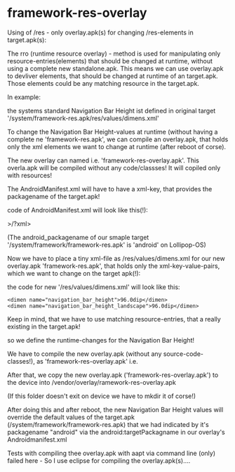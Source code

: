 framework-res-overlay
=====================

Using of /res - only overlay.apk(s) for changing /res-elements  in target.apk(s):


The rro (runtime resource overlay) - method is used for manipulating only resource-entries(elements) that should be changed at runtime,
without using a complete new standalone.apk.
This means we can use overlay.apk to devliver elements, that should be changed at runtime of an target.apk.
Those elements could be any matching resource in the target.apk.

In example:

the systems standard Navigation Bar Height ist defined in original target '/system/framework-res.apk/res/values/dimens.xml'

To change the Navigation Bar Height-values at runtime (without having a complete ne 'framework-res.apk', we can compile an
overlay.apk, that holds only the xml elements we want to change at runtime (after reboot of corse).

The new overlay can named i.e. 'framework-res-overlay.apk'.
This overla.apk will be compiled without any code/classses!
It will copiled only with resources!

The AndroidManifest.xml will have to have a xml-key, that provides the packagename of the target.apk!

code of AndroidManifest.xml will look like this(!):
<?xml version="1.0" encoding="utf-8"?>
<manifest xmlns:android="http://schemas.android.com/apk/res/android"
    package="com.android.frameworkres.overlay"
    android:versionCode="1"
    android:versionName="1.0" >
<overlay android:targetPackage="android" android:priority="1"/>
  
</manifest>
>/?xml>


(The android_packagename of our smaple target '/system/framework/framework-res.apk' is 'android' on Lollipop-OS)


Now we have to place a tiny xml-file as /res/values/dimens.xml for our new overlay.apk 'framework-res.apk', 
that holds only the xml-key-value-pairs, which we want to change on the target apk(!):


the code for new '/res/values/dimens.xml' will look like this:

<?xml version="1.0" encoding="utf-8"?>
<resources>
    
    <dimen name="navigation_bar_height">96.0dip</dimen>
    <dimen name="navigation_bar_height_landscape">96.0dip</dimen>
</resources>

Keep in mind, that we have to use matching resource-entries, that a really existing in the target.apk!

so we define the runtime-changes for the Navigation Bar Height!

We have to compile the new overlay.apk (without any source-code-classes!), as 'framework-res-overlay.apk' i.e.

After that, we copy the new overlay.apk ('framework-res-overlay.apk') to the device 
into /vendor/overlay/ramework-res-overlay.apk

(If this folder doesn't exit on device we have to mkdir it of corse!)

After doing this and after reboot,
the new Navigation Bar Height values will override the default values of the target.apk 
(/system/framework/framework-res.apk) 
that we had indicated by it's packagename "android" via the android:targetPackagname in
our overlay's Androidmanifest.xml


Tests with compiling thee overlay.apk with aapt via command line (only) 
failed here - So I use eclipse for compiling the overlay.apk(s)....







